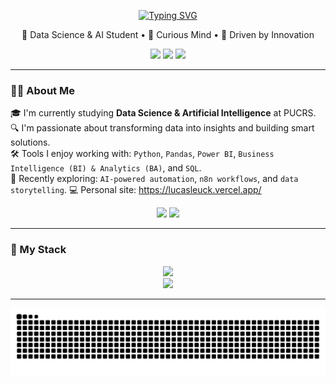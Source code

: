 <p align="center">
  <a href="https://git.io/typing-svg">
    <img src="https://readme-typing-svg.herokuapp.com?font=Baskerville&duration=2000&pause=7000&color=00FF00&width=435&center=true&lines=Hello+World+%F0%9F%91%8B+I'm+Lucas+Leuck" alt="Typing SVG">
  </a>
</p>

<p align="center">
  🚀 Data Science & AI Student • 🧠 Curious Mind • 🎯 Driven by Innovation
</p>

<p align="center">
  <a href="https://www.linkedin.com/in/lucas-leuck-a58332353/"><img src="https://img.shields.io/badge/-LinkedIn-000?style=for-the-badge&logo=linkedin&logoColor=FF00F6&color:FFF" /></a>
  <a href="mailto:lucas.oliveira014@edu.pucrs.br"><img src="https://img.shields.io/badge/-Email-000?style=for-the-badge&logo=microsoft-outlook&logoColor=FF00F6&color:FFF" /></a>
  <a href="https://www.instagram.com/lucas.leuck/"><img src="https://img.shields.io/badge/-Instagram-000?style=for-the-badge&logo=instagram&logoColor=FF00F6&color:FFF" /></a>
</p>

---

### 👨‍💻 About Me

🎓 I'm currently studying **Data Science & Artificial Intelligence** at PUCRS.  
🔍 I'm passionate about transforming data into insights and building smart solutions.  
🛠️ Tools I enjoy working with: `Python`, `Pandas`, `Power BI`, `Business Intelligence (BI) & Analytics (BA)`, and `SQL`.  
🤖 Recently exploring: `AI-powered automation`, `n8n workflows`, and `data storytelling`.
💻 Personal site: https://lucasleuck.vercel.app/

<p align="center">
  <img height="170cm" src="https://github-readme-stats.vercel.app/api?username=lucasnk1&theme=transparent&include_all_commits=true&show_icons=true"/>
  <img height="170cm" src="https://github-readme-stats.vercel.app/api/top-langs/?username=lucasnk1&theme=transparent&show_icons=true"/>
</p>

---
### 🧰 My Stack

<div align="center">
  <img src="https://skillicons.dev/icons?i=python,git,powershell,vscode,linux" />
  <br>
  <img src="https://skillicons.dev/icons?i=,typescript,html,css,react,js,java,c," />
</div>


---

<picture align="center">
  <source media="(prefers-color-scheme: dark)" srcset="https://raw.githubusercontent.com/lucasnk1/lucasnk1/output/github-contribution-grid-snake-dark.svg">
  <source media="(prefers-color-scheme: light)" srcset="https://raw.githubusercontent.com/lucasnk1/lucasnk1output/github-contribution-grid-snake-dark.svg">
  <img align="center" alt="github contribution grid snake animation" src="https://raw.githubusercontent.com/lucasnk1/lucasnk1/output/github-contribution-grid-snake.svg">
</picture>


